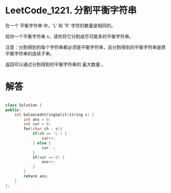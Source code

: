 # LeetCode_1221. 分割平衡字符串

在一个 平衡字符串 中，'L' 和 'R' 字符的数量是相同的。

给你一个平衡字符串 s，请你将它分割成尽可能多的平衡字符串。

注意：分割得到的每个字符串都必须是平衡字符串，且分割得到的平衡字符串是原平衡字符串的连续子串。

返回可以通过分割得到的平衡字符串的 最大数量 。


# 解答

```C++

class Solution {
public:
    int balancedStringSplit(string s) {
        int ans = 0;
        int cur = 0;
        for(char ch : s){
            if(ch == 'L') {
                cur++;
            } else {
                cur--;
            }
            if(cur == 0) {
                ans++;
            }
        }
        return ans;
    }
};

```


